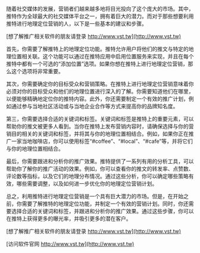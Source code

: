 随着社交媒体的发展，营销者们越来越多地将目光投向了这个庞大的市场。其中，推特作为全球最大的社交媒体平台之一，拥有着巨大的潜力。而对于那些想要利用推特进行地理定位营销的人，以下是一些基本的建议和步骤。

[想了解推广相关软件的朋友请登录 http://www.vst.tw](http://www.vst.tw)

首先，你需要了解推特上的地理定位功能。推特允许用户将他们的推文与特定的地理位置相关联。这个功能可以通过在推特应用中启用位置服务来实现，并且在每个推特中都有一个可选的“添加位置”选项。如果你想在推特上进行地理定位营销，那么这个选项将非常重要。

其次，你需要确定你的目标受众和营销策略。在推特上进行地理定位营销意味着你必须对你的目标受众和他们的地理位置进行深入的了解。你需要知道他们在哪里，以便能够精确地定位你的推特内容。此外，你还需要制定一个有效的推广计划，例如通过参与当地社区活动或与当地企业合作等方式来提高你的品牌知名度。

第三，你需要选择合适的关键词和标签。关键词和标签是推特上的重要元素，可以帮助你的推文被更多人看到。当你在推特上发布营销内容时，请确保选择与你的营销目的相关的关键词和标签，并将其与你的地理位置相结合。例如，如果你正在推广一家当地咖啡店，你可以使用标签“#coffee”、“#local”、“#cafe”等，并将它们与你的地理位置相结合。

最后，你需要跟进和分析你的推广效果。推特提供了一系列有用的分析工具，可以帮助你了解你的推广活动的效果。例如，你可以查看你的推文的转发率、点赞数、评论数等指标，以及它们的地理分布情况。通过这些分析，你可以确定哪些策略有效，哪些需要调整，以及如何进一步优化你的地理定位营销计划。

总之，利用推特进行地理定位营销是一个具有巨大潜力的市场。但是，在开始之前，你需要了解推特的地理定位功能，并制定一个有效的营销计划。同时，你还需要选择合适的关键词和标签，并跟进和分析你的推广效果。通过这些步骤，你可以在推特上获得更多的曝光率，并吸引更多的潜在客户。

[想了解推广相关软件的朋友请登录 http://www.vst.tw](http://www.vst.tw)


[访问软件官网 http://www.vst.tw](http://www.vst.tw)

